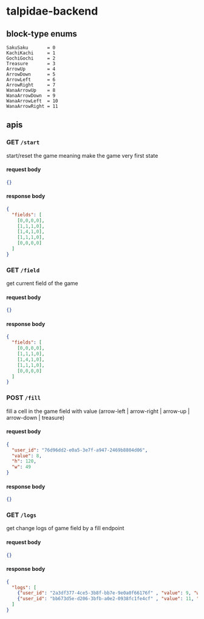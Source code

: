 # talpidae-backend 


## block-type enums

```
SakuSaku       = 0
KachiKachi     = 1
GochiGochi     = 2
Treasure       = 3
ArrowUp        = 4
ArrowDown      = 5
ArrowLeft      = 6
ArrowRight     = 7
WanaArrowUp    = 8
WanaArrowDown  = 9
WanaArrowLeft  = 10
WanaArrowRight = 11
```

## apis

### GET `/start`

start/reset the game meaning make the game very first state

#### request body

```json
{}
```

#### response body

```json
{
  "fields": [
    [0,0,0,0],
    [1,1,1,0],
    [1,4,1,0],
    [1,1,1,0],
    [0,0,0,0]
  ]
}
```

### GET `/field`

get current field of the game

#### request body

```json
{}
```

#### response body

```json
{
  "fields": [
    [0,0,0,0],
    [1,1,1,0],
    [1,4,1,0],
    [1,1,1,0],
    [0,0,0,0]
  ]
}
```

### POST `/fill`

fill a cell in the game field with value (arrow-left | arrow-right | arrow-up | arrow-down | treasure)

#### request body

```json
{
  "user_id": "76d96dd2-e0a5-3e7f-a947-2469b8804d06",
  "value": 8,
  "h": 120,
  "w": 49
}
```

#### response body

```json
{}
```

### GET `/logs`

get change logs of game field by a fill endpoint

#### request body

```json
{}
```

#### response body

```json
{
  "logs": [
    {"user_id": "2a3df377-4ce5-3b8f-bb7e-9e0a0f66176f" , "value": 9, "w": 12, "h": 21},
    {"user_id": "bb673d5e-d206-3bfb-a0e2-0938fc1fe4cf" , "value": 11, "w": 2, "h": 18}
  ]
}
```
